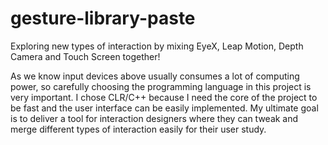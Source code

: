 gesture-library-paste
=====================

Exploring new types of interaction by mixing EyeX, Leap Motion, Depth Camera and Touch Screen together!

As we know input devices above usually consumes a lot of computing power, so carefully choosing the programming language in this project is very important.
I chose CLR/C++ because I need the core of the project to be fast and the user interface can be easily implemented.
My ultimate goal is to deliver a tool for interaction designers where they can tweak and merge different types of interaction easily for their user study.
